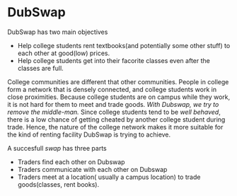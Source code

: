 # DubSwap

DubSwap has two main objectives
* Help college students rent textbooks(and potentially some other stuff) to each other at good(low) prices. 
* Help college students get into their facorite classes even after the classes are full. 

College communities are different that other communities. People in college form a network that is densely connected, and college
students work in close proximities. Because college students are on campus while they work, it is not hard for them to meet and trade goods.
*With Dubswap, we try to remove the middle-man.*
Since college students tend to be *well behaved*, there is a low chance of getting cheated by another college student during trade.
Hence, the nature of the college network makes it more suitable for the kind of renting facility DubSwap is trying to achieve. 

A succesfull *swap* has three parts 
* Traders find each other on Dubswap 
* Traders communicate with each other on Dubswap
* Traders meet at a location( usually a campus location) to trade goods(classes, rent books).



